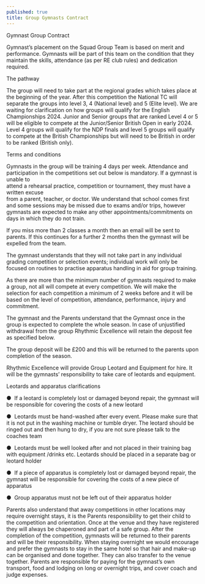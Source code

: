 ```yaml
---
published: true
title: Group Gymnasts Contract
---
```

Gymnast Group Contract

Gymnast’s placement on the Squad Group Team is based on merit and performance. Gymnasts will be part of this team on the condition that they maintain the skills, attendance (as per RE club rules) and dedication required.

The pathway

The group will need to take part at the regional grades which takes place at the beginning of the year. After this competition the National TC will separate the groups into level 3, 4 (National level) and 5 (Elite level). We are waiting for clarification on how groups will qualify for the English Championships 2024. Junior and Senior groups that are ranked Level 4 or 5 will be eligible to compete at the Junior/Senior British Open in early 2024. Level 4 groups will qualify for the NDP finals and level 5 groups will qualify to compete at the British Championships but will need to be British in order to be ranked (British only).

Terms and conditions

Gymnasts in the group will be training 4 days per week. Attendance and participation in the competitions set out below is mandatory. If a gymnast is unable to\
attend a rehearsal practice, competition or tournament, they must have a written excuse\
from a parent, teacher, or doctor. We understand that school comes first and some sessions may be missed due to exams and/or trips, however gymnasts are expected to make any other appointments/commitments on days in which they do not train.

If you miss more than 2 classes a month then an email will be sent to parents. If this continues for a further 2 months then the gymnast will be expelled from the team.

The gymnast understands that they will not take part in any individual grading competition or selection events; individual work will only be focused on routines to practise apparatus handling in aid for group training.

As there are more than the minimum number of gymnasts required to make a group, not all will compete at every competition. We will make the selection for each competition a minimum of 2 weeks before and it will be based on the level of competition, attendance, performance, injury and commitment.

The gymnast and the Parents understand that the Gymnast once in the group is expected to complete the whole season. In case of unjustified withdrawal from the group Rhythmic Excellence will retain the deposit fee as specified below.

The group deposit will be £200 and this will be returned to the parents upon completion of the season.

Rhythmic Excellence will provide Group Leotard and Equipment for hire. It will be the gymnasts’ responsibility to take care of leotards and equipment.

Leotards and apparatus clarifications

●  If a leotard is completely lost or damaged beyond repair, the gymnast will be responsible for covering the costs of a new leotard

●  Leotards must be hand-washed after every event. Please make sure that it is not put in the washing machine or tumble dryer. The leotard should be ringed out and then hung to dry, if you are not sure please talk to the coaches team

●  Leotards must be well looked after and not placed in their training bag with equipment /drinks etc. Leotards should be placed in a separate bag or leotard holder

●  If a piece of apparatus is completely lost or damaged beyond repair, the gymnast will be responsible for covering the costs of a new piece of apparatus

●  Group apparatus must not be left out of their apparatus holder

Parents also understand that away competitions in other locations may require overnight stays, it is the Parents responsibility to get their child to the competition and orientation. Once at the venue and they have registered they will always be chaperoned and part of a safe group. After the completion of the competition, gymnasts will be returned to their parents and will be their responsibility. When staying overnight we would encourage and prefer the gymnasts to stay in the same hotel so that hair and make-up can be organised and done together. They can also transfer to the venue together. Parents are responsible for paying for the gymnast’s own transport, food and lodging on long or overnight trips, and cover coach and judge expenses.
